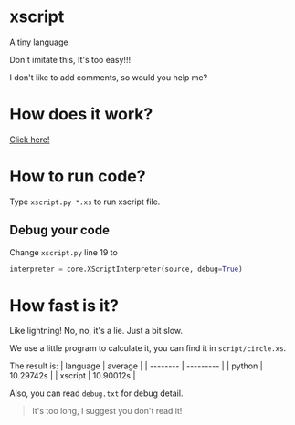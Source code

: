 # xscript
A tiny language

Don't imitate this, It's too easy!!!

I don't like to add comments, so would you help me?

# How does it work?
[Click here!](howto.md)

# How to run code?
Type `xscript.py *.xs` to run xscript file.

## Debug your code
Change `xscript.py` line 19 to
```python
interpreter = core.XScriptInterpreter(source, debug=True)
```

# How fast is it?
Like lightning! No, no, it's a lie. Just a bit slow.

We use a little program to calculate it, you can find it in `script/circle.xs`.

The result is:
| language | average   |
| -------- | --------- |
| python   | 10.29742s |
| xscript  | 10.90012s |

Also, you can read ```debug.txt``` for debug detail.
> It's too long, I suggest you don't read it!
